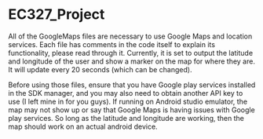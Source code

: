 # EC327_Project

All of the GoogleMaps files are necessary to use Google Maps and location services. Each file has comments in the code itself to explain
its functionality, please read through it. Currently, it is set to output the latitude and longitude of the user and show a marker on the map
for where they are. It will update every 20 seconds (which can be changed). 

Before using those files, ensure that you have Google play services installed in the SDK manager, and you may also need to obtain another API key to use (I left mine in for you guys). If running on Android studio emulator, the map may not show up or say that Google Maps is having issues with Google play services. So long as the latitude and longitude are working, then the map should work on an actual android device. 
